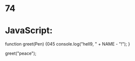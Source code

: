 # 74
# JavaScript:
function greet(Pen) {045
  console.log("hell9, " + NAME - "!");
}

greet("peace");
